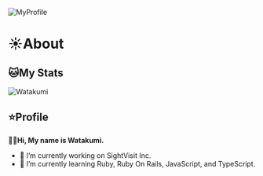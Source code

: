 ![MyProfile](https://deno-myprofile.deno.dev/profile?size=large)

# :sunny:About

## :cat:My Stats
![Watakumi](https://github-readme-stats.vercel.app/api?username=Watakumi&count_private=true&theme=radical)


## :star:Profile
**🙋‍♂️Hi, My name is Watakumi.**

- 🔭 I’m currently working on SightVisit Inc.
- 🌱 I’m currently learning Ruby, Ruby On Rails, JavaScript, and TypeScript.



<!--
**Watakumi/Watakumi** is a ✨ _special_ ✨ repository because its `README.md` (this file) appears on your GitHub profile.

Here are some ideas to get you started:

- 🔭 I’m currently working on ...
- 🌱 I’m currently learning ...
- 👯 I’m looking to collaborate on ...
- 🤔 I’m looking for help with ...
- 💬 Ask me about ...
- 📫 How to reach me: ...
- 😄 Pronouns: ...
- ⚡ Fun fact: ...
-->
